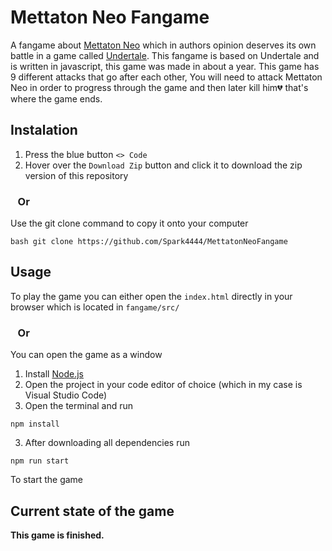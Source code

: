 # Mettaton Neo Fangame

A fangame about [Mettaton Neo](https://undertale.fandom.com/wiki/Mettaton#Mettaton_NEO) which in authors opinion deserves its own battle in a game called [Undertale](https://en.wikipedia.org/wiki/Undertale). This fangame is based on Undertale and is written in javascript, this game was made in about a year. This game has 9 different attacks that go after each other, You will need to attack Mettaton Neo in order to progress through the game and then later kill him💔 that's where the game ends.

## Instalation

1. Press the blue button `<> Code`
2. Hover over the `Download Zip` button and click it to download the zip version of this repository

### &nbsp;&nbsp;&nbsp;Or

Use the git clone command to copy it onto your computer
```
bash git clone https://github.com/Spark4444/MettatonNeoFangame
```

## Usage

To play the game you can either open the `index.html` directly in your browser which is located in `fangame/src/`

### &nbsp;&nbsp;&nbsp;Or

 You can open the game as a window
 1. Install [Node.js](https://nodejs.org/en)
 1. Open the project in your code editor of choice (which in my case is Visual Studio Code)
 2. Open the terminal and run
 ```
npm install 
```
3. After downloading all dependencies run
```
npm run start
```
To  start the game

## Current state of the game
**This game is finished.**
